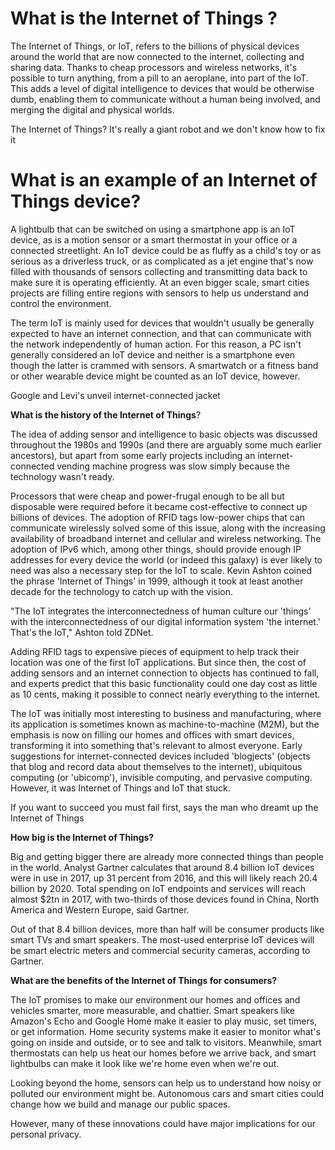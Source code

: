 # What is the Internet of Things ?

The Internet of Things, or IoT, refers to the billions of physical devices around the world that are now connected to the internet, collecting and sharing data. Thanks to cheap processors and wireless networks, it&#39;s possible to turn anything, from a pill to an aeroplane, into part of the IoT. This adds a level of digital intelligence to devices that would be otherwise dumb, enabling them to communicate without a human being involved, and merging the digital and physical worlds.

The Internet of Things? It&#39;s really a giant robot and we don&#39;t know how to fix it

# What is an example of an Internet of Things device?

A lightbulb that can be switched on using a smartphone app is an IoT device, as is a motion sensor or a smart thermostat in your office or a connected streetlight. An IoT device could be as fluffy as a child&#39;s toy or as serious as a driverless truck, or as complicated as a jet engine that&#39;s now filled with thousands of sensors collecting and transmitting data back to make sure it is operating efficiently. At an even bigger scale, smart cities projects are filling entire regions with sensors to help us understand and control the environment.

The term IoT is mainly used for devices that wouldn&#39;t usually be generally expected to have an internet connection, and that can communicate with the network independently of human action. For this reason, a PC isn&#39;t generally considered an IoT device and neither is a smartphone  even though the latter is crammed with sensors. A smartwatch or a fitness band or other wearable device might be counted as an IoT device, however.

Google and Levi&#39;s unveil internet-connected jacket

**What is the history of the Internet of Things**?

The idea of adding sensor and intelligence to basic objects was discussed throughout the 1980s and 1990s (and there are arguably some much earlier ancestors), but apart from some early projects  including an internet-connected vending machine  progress was slow simply because the technology wasn&#39;t ready.

Processors that were cheap and power-frugal enough to be all but disposable were required before it became cost-effective to connect up billions of devices. The adoption of RFID tags  low-power chips that can communicate wirelessly  solved some of this issue, along with the increasing availability of broadband internet and cellular and wireless networking. The adoption of IPv6  which, among other things, should provide enough IP addresses for every device the world (or indeed this galaxy) is ever likely to need  was also a necessary step for the IoT to scale. Kevin Ashton coined the phrase &#39;Internet of Things&#39; in 1999, although it took at least another decade for the technology to catch up with the vision.

&quot;The IoT integrates the interconnectedness of human culture  our &#39;things&#39;  with the interconnectedness of our digital information system  &#39;the internet.&#39; That&#39;s the IoT,&quot; Ashton told ZDNet.

Adding RFID tags to expensive pieces of equipment to help track their location was one of the first IoT applications. But since then, the cost of adding sensors and an internet connection to objects has continued to fall, and experts predict that this basic functionality could one day cost as little as 10 cents, making it possible to connect nearly everything to the internet.

The IoT was initially most interesting to business and manufacturing, where its application is sometimes known as machine-to-machine (M2M), but the emphasis is now on filling our homes and offices with smart devices, transforming it into something that&#39;s relevant to almost everyone. Early suggestions for internet-connected devices included &#39;blogjects&#39; (objects that blog and record data about themselves to the internet), ubiquitous computing (or &#39;ubicomp&#39;), invisible computing, and pervasive computing. However, it was Internet of Things and IoT that stuck.

If you want to succeed you must fail first, says the man who dreamt up the Internet of Things

**How big is the Internet of Things?**

Big and getting bigger  there are already more connected things than people in the world. Analyst Gartner calculates that around 8.4 billion IoT devices were in use in 2017, up 31 percent from 2016, and this will likely reach 20.4 billion by 2020. Total spending on IoT endpoints and services will reach almost $2tn in 2017, with two-thirds of those devices found in China, North America and Western Europe, said Gartner.

Out of that 8.4 billion devices, more than half will be consumer products like smart TVs and smart speakers. The most-used enterprise IoT devices will be smart electric meters and commercial security cameras, according to Gartner.

**What are the benefits of the Internet of Things for consumers?**

The IoT promises to make our environment  our homes and offices and vehicles  smarter, more measurable, and chattier. Smart speakers like Amazon&#39;s Echo and Google Home make it easier to play music, set timers, or get information. Home security systems make it easier to monitor what&#39;s going on inside and outside, or to see and talk to visitors. Meanwhile, smart thermostats can help us heat our homes before we arrive back, and smart lightbulbs can make it look like we&#39;re home even when we&#39;re out.

Looking beyond the home, sensors can help us to understand how noisy or polluted our environment might be. Autonomous cars and smart cities could change how we build and manage our public spaces.

However, many of these innovations could have major implications for our personal privacy.
